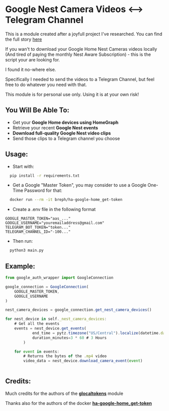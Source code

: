 
# Google Nest Camera Videos <--> Telegram Channel

This is a module created after a joyfull project I've researched. 
You can find the full story [here](https://medium.com/@tamirmayer/google-nest-camera-internal-api-fdf9dc3ce167)

If you wan't to download your Google Home Nest Cameras videos locally (And tired of paying the monthly Nest Aware Subscription) - this is the script your are looking for.

I found it no-where else.

Specifically I needed to send the videos to a Telegram Channel, but feel free to do whatever you need with that.

This module is for personal use only. Using it is at your own risk!
## You Will Be Able To:

- Get your **Google Home devices using HomeGraph**
- Retrieve your recent **Google Nest events**
- **Download full-quality Google Nest video clips**
- Send those clips to a Telegram channel you choose


## Usage:

* Start with:
```bash
  pip install -r requirements.txt
```

* Get a Google "Master Token", you may consider to use a Google One-Time Password for that:

```bash
  docker run --rm -it breph/ha-google-home_get-token
```

* Create a .env file in the following format

```dotenv
GOOGLE_MASTER_TOKEN="aas_..."
GOOGLE_USERNAME="youremailaddress@gmail.com"
TELEGRAM_BOT_TOKEN="token..."
TELEGRAM_CHANNEL_ID="-100..."
```

* Then run:

```bash
  python3 main.py
```


## Example:

```javascript
from google_auth_wrapper import GoogleConnection

google_connection = GoogleConnection(
    GOOGLE_MASTER_TOKEN, 
    GOOGLE_USERNAME
)

nest_camera_devices = google_connection.get_nest_camera_devices()

for nest_device in self._nest_camera_devices:
    # Get all the events
    events = nest_device.get_events(
            end_time = pytz.timezone("US/Central").localize(datetime.datetime.now()),
            duration_minutes=3 * 60 # 3 Hours
        )

    for event in events:
        # Returns the bytes of the .mp4 video
        video_data = nest_device.download_camera_event(event)
        
```


## Credits:

Much credits for the authors of the [**glocaltokens**](https://github.com/leikoilja/glocaltokens) module

Thanks also for the authors of the docker [**ha-google-home_get-token**](https://hub.docker.com/r/breph/ha-google-home_get-token)
